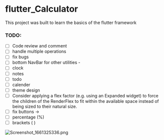 # flutter_Calculator

This project was built to learn the basics of the flutter framework

### TODO:

* [ ]  Code review and comment
* [ ]  handle multiple operations
* [ ]  fix bugs
* [ ]  bottom NavBar for other utilities -
  * [ ]  clock
  * [ ]  notes
  * [ ]  todo
  * [ ]  calender
* [ ]  theme design
* [ ]  Consider applying a flex factor (e.g. using an Expanded widget) to force the children of the RenderFlex to fit within the available space instead of being sized to their natural size.
* [ ]  fix buttons ->
  * [ ]  percentage (%)
  * [ ]  brackets ( )

![Screenshot_1661325336.png](./assets/Screenshot_1661325336.png)
